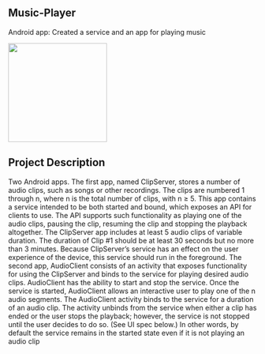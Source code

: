 ## Music-Player
Android app: Created a service and an app for playing music 

<img src=http://g.recordit.co/ODpyT6w4oz.gif width=200><br>


## Project Description 
Two Android apps. The first app, named ClipServer, stores a number of audio clips,
such as songs or other recordings. The clips are numbered 1 through n, where n is the total number of clips,
with n ≥ 5. This app contains a service intended to be both started and bound, which exposes an API
for clients to use. The API supports such functionality as playing one of the audio clips, pausing the clip,
resuming the clip and stopping the playback altogether. The ClipServer app includes at least 5 audio clips
of variable duration. The duration of Clip #1 should be at least 30 seconds but no more than 3 minutes.
Because ClipServer’s service has an effect on the user experience of the device, this service should run in
the foreground.
The second app, AudioClient consists of an activity that exposes functionality for using the ClipServer
and binds to the service for playing desired audio clips. AudioClient has the ability to start and stop the
service. Once the service is started, AudioClient allows an interactive user to play one of the n audio
segments. The AudioClient activity binds to the service for a duration of an audio clip. The activity unbinds
from the service when either a clip has ended or the user stops the playback; however, the service is not
stopped until the user decides to do so. (See UI spec below.) In other words, by default the service remains
in the started state even if it is not playing an audio clip
